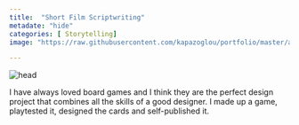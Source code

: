```yaml
---
title:  "Short Film Scriptwriting"
metadate: "hide"
categories: [ Storytelling]
image: "https://raw.githubusercontent.com/kapazoglou/portfolio/master/assets/images/item/Bettina.jpg"

---
```


![head](https://raw.githubusercontent.com/kapazoglou/portfolio/master/assets/images/item/sistra.jpg)

I have always loved board games and I think they are the perfect design project that combines all the skills of a good designer. I made up a game, playtested it, designed the cards and self-published it.


